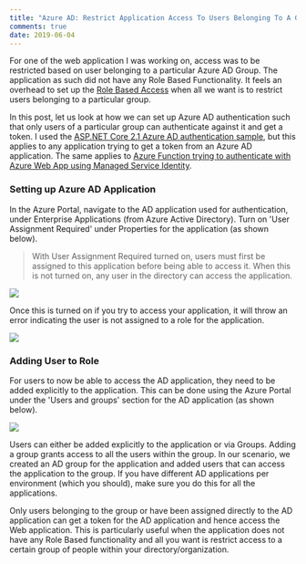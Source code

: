 ```yaml
---
title: "Azure AD: Restrict Application Access To Users Belonging To A Group"
comments: true
date: 2019-06-04
---
```


For one of the web application I was working on, access was to be restricted based on user belonging to a particular Azure AD Group. The application as such did not have any Role Based Functionality. It feels an overhead to set up the [Role Based Access](https://www.rahulpnath.com/blog/dot-net-core-api-and-azure-ad-groups-based-access/) when all we want is to restrict users belonging to a particular group. 

In this post, let us look at how we can set up Azure AD authentication such that only users of a particular group can authenticate against it and get a token. I used the [ASP.NET Core 2.1 Azure AD authentication sample](https://github.com/juunas11/aspnetcore2aadauth), but this applies to any application trying to get a token from an Azure AD application. The same applies to [Azure Function trying to authenticate with Azure Web App using Managed Service Identity](https://www.rahulpnath.com/blog/how-to-authenticate-azure-function-with-azure-web-app-using-managed-service-identity/).


### Setting up Azure AD Application

In the Azure Portal, navigate to the AD application used for authentication, under Enterprise Applications (from Azure Active Directory). Turn on 'User Assignment Required' under Properties for the application (as shown below).

> With User Assignment Required turned on, users must first be assigned to this application before being able to access it. When this is not turned on, any user in the directory can access the application.

![](/images/azure_ad_user_assignment.jpg)

Once this is turned on if you try to access your application, it will throw an error indicating the user is not assigned to a role for the application.

![](/images/azure_ad_user_role_error.jpg)

### Adding User to Role

For users to now be able to access the AD application, they need to be added explicitly to the application. This can be done using the Azure Portal under the 'Users and groups' section for the AD application (as shown below).

![](/images/azure_ad_user_role_add.jpg)

Users can either be added explicitly to the application or via Groups. Adding a group grants access to all the users within the group. In our scenario, we created an AD group for the application and added users that can access the application to the group. If you have different AD applications per environment (which you should), make sure you do this for all the applications.

Only users belonging to the group or have been assigned directly to the AD application can get a token for the AD application and hence access the Web application. This is particularly useful when the application does not have any Role Based functionality and all you want is restrict access to a certain group of people within your directory/organization.